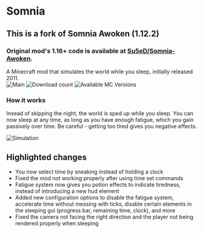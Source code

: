 # Somnia

## This is a fork of Somnia Awoken (1.12.2)
### Original mod's 1.16+ code is available at [Su5eD/Somnia-Awoken](https://github.com/Su5eD/Somnia-Awoken).

A Minecraft mod that simulates the world while you sleep, initially released 2011.  
![Main](https://github.com/Su5eD/Somnia/workflows/Main/badge.svg)
![Download count](http://cf.way2muchnoise.eu/full_400796_downloads.svg)
![Available MC Versions](http://cf.way2muchnoise.eu/versions/400796.svg)
### How it works
Insead of skipping the night, the world is sped up while you sleep.
You can now sleep at any time, as long as you have enough fatigue, which you gain passively over time. 
Be careful - getting too tired gives you negative effects.

![Simulation](src/main/resources/assets/somnia/wiki/simulation.gif)

## Highlighted changes
- You now select time by sneaking instead of holding a clock
- Fixed the mod not working properly after using time set commands
- Fatigue system now gives you potion effects to indicate tiredness, instead of introducing a new hud element
- Added new configuration options to disable the fatigue system, accelerate time without messing with ticks, disable certain elements in the sleeping gui (progress bar, remaining time, clock), and more
- Fixed the camera not facing the right direction and the player not being rendered properly when sleeping